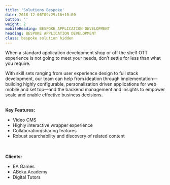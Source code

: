 ```yaml
---
title: 'Solutions Bespoke'
date: 2018-12-06T09:29:16+10:00
button: ''
weight: 2
mobileHeading: BESPOKE APPLICATION DEVELOPMENT
heading: BESPOKE APPLICATION DEVELOPMENT
class: bespoke solution hidden
---
```


When a standard application development shop or off the shelf OTT experience is not going to meet your needs, don’t settle for less than what you require.

With skill sets ranging from user experience design to full stack development, our team can help from ideation through implementation—building highly configurable, personalization driven applications for web mobile and set top—and the backend management and insights to empower scale and enable effective business decisions.
<br><br>

**Key Features:**

  * Video CMS
  * Highly interactive wrapper experience
  * Collaboration/sharing features
  * Robust searchability and discovery of related content

<br><br>
**Clients:**

  * EA Games
  * ABeka Academy
  * Digital Tutors
